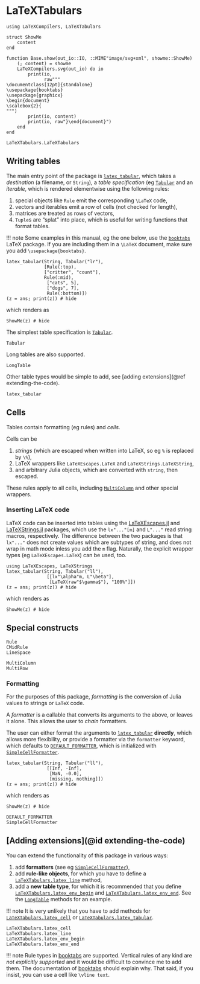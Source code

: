 # LaTeXTabulars

```@setup all
using LaTeXCompilers, LaTeXTabulars

struct ShowMe
    content
end

function Base.show(out_io::IO, ::MIME"image/svg+xml", showme::ShowMe)
    (; content) = showme
    LaTeXCompilers.svg(out_io) do io
        print(io,
              raw"""
\documentclass[12pt]{standalone}
\usepackage{booktabs}
\usepackage{graphicx}
\begin{document}
\scalebox{2}{
""")
        print(io, content)
        print(io, raw"}\end{document}")
    end
end
```

```@docs
LaTeXTabulars.LaTeXTabulars
```

## Writing tables

The main entry point of the package is [`latex_tabular`](@ref), which takes a *destination* (a filename, or `String`), a *table specification* (eg [`Tabular`](@ref) and an *iterable*, which is rendered elementwise using the following rules:

1. special objects like `Rule` emit the corresponding ``\LaTeX`` code,
2. vectors and iterables emit a row of cells (not checked for length),
3. matrices are treated as rows of vectors,
4. `Tuple`s are “splat” into place, which is useful for writing functions that format tables.

!!! note
    Some examples in this manual, eg the one below, use the
    [`booktabs`](https://ctan.org/pkg/booktabs/) LaTeX package. If you
    are including them in a ``\LaTeX`` document, make sure you add
    `\usepackage{booktabs}`.

```@example all
latex_tabular(String, Tabular("lr"),
              [Rule(:top),
              ["critter", "count"],
              Rule(:mid),
               ["cats", 5],
               ["dogs", 7],
               Rule(:bottom)]) 
(z = ans; print(z)) # hide
```
which renders as
```@example all
ShowMe(z) # hide
```

The simplest table specification is [`Tabular`](@ref).
```@docs
Tabular
```
Long tables are also supported.
```@docs
LongTable
```
Other table types would be simple to add, see [adding extensions](@ref extending-the-code).

```@docs
latex_tabular
```

## Cells

Tables contain formatting (eg rules) and *cells*.

Cells can be

1. *strings* (which are escaped when written into LaTeX, so eg `%` is replaced by `\%`),
2. LaTeX wrappers like `LaTeXEscapes.LaTeX` and `LaTeXStrings.LaTeXString`, 
3. and arbitrary Julia objects, which are converted with `string`, then escaped.

These rules apply to all cells, including [`MultiColumn`](@ref) and other special wrappers.

### Inserting LaTeX code

LaTeX code can be inserted into tables using the [LaTeXEscapes.jl](https://github.com/tpapp/LaTeXEscapes.jl) and [LaTeXStrings.jl](https://github.com/JuliaStrings/LaTeXStrings.jl) packages, which use the `lx"..."[m]` and `L"..."` read string macros, respectively. The difference between the two packages is that `lx"..."` does not create values which are subtypes of string, and does not wrap in math mode inless you add the `m` flag. Naturally, the explicit wrapper types (eg `LaTeXEscapes.LaTeX`) can be used, too.

```@example all
using LaTeXEscapes, LaTeXStrings
latex_tabular(String, Tabular("ll"),
               [[lx"\alpha"m, L"\beta"],
                [LaTeX(raw"$\gamma$"), "100%"]]) 
(z = ans; print(z)) # hide
```
which renders as
```@example all
ShowMe(z) # hide
```

## Special constructs

```@docs
Rule
CMidRule
LineSpace
```

```@docs
MultiColumn
MultiRow
```

### Formatting

For the purposes of this package, *formatting* is the conversion of Julia values to strings or `LaTeX` code.

A *formatter* is a callable that converts its arguments to the above, or leaves it alone. This allows the user to *chain* formatters.

The user can either format the arguments to [`latex_tabular`](@ref) **directly**, which allows more flexibility, or provide a formatter via the `formatter` keyword,  which defaults to [`DEFAULT_FORMATTER`](@ref), which is initialized with [`SimpleCellFormatter`](@ref).

```@example all
latex_tabular(String, Tabular("ll"),
               [[Inf, -Inf],
                [NaN, -0.0],
                [missing, nothing]])
(z = ans; print(z)) # hide
```
which renders as
```@example all
ShowMe(z) # hide
```

```@docs
DEFAULT_FORMATTER
SimpleCellFormatter
```

## [Adding extensions](@id extending-the-code)

You can extend the functionality of this package in various ways:

1. add **formatters** (see eg [`SimpleCellFormatter`](@ref)),
2. add **rule-like objects**, for which you have to define a [`LaTeXTabulars.latex_line`](@ref) method,
3. add a **new table type**, for which it is recommended that you define [`LaTeXTabulars.latex_env_begin`](@ref) and [`LaTeXTabulars.latex_env_end`](@ref). See the [`LongTable`](@ref) methods for an example.

!!! note
     It is very unlikely that you have to add methods for [`LaTeXTabulars.latex_cell`](@ref) or [`LaTeXTabulars.latex_tabular`](@ref).

```@docs
LaTeXTabulars.latex_cell
LaTeXTabulars.latex_line
LaTeXTabulars.latex_env_begin
LaTeXTabulars.latex_env_end
```

!!! note
     Rule types in [booktabs](https://ctan.org/pkg/booktabs) are supported. Vertical rules of any kind are *not explicitly supported* and it would be difficult to convince me to add them. The documentation of [booktabs](https://ctan.org/pkg/booktabs) should explain why. That said, if you insist, you can use a cell like `\vline text`.
